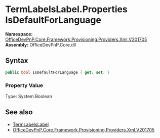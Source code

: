 # TermLabelsLabel.Properties IsDefaultForLanguage
  

**Namespace:** [OfficeDevPnP.Core.Framework.Provisioning.Providers.Xml.V201705](OfficeDevPnP.Core.Framework.Provisioning.Providers.Xml.V201705.md)  
**Assembly:** OfficeDevPnP.Core.dll  
## Syntax
```C#
public bool IsDefaultForLanguage { get; set; }
```

### Property Value
Type: System.Boolean  

## See also
- [TermLabelsLabel](OfficeDevPnP.Core.Framework.Provisioning.Providers.Xml.V201705.TermLabelsLabel.md) 
- [OfficeDevPnP.Core.Framework.Provisioning.Providers.Xml.V201705](OfficeDevPnP.Core.Framework.Provisioning.Providers.Xml.V201705.md) 
